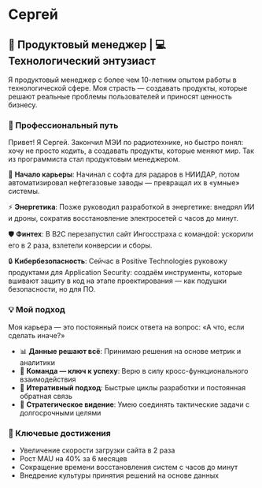# Сергей

## 🚀 Продуктовый менеджер | 💻 Технологический энтузиаст

Я продуктовый менеджер с более чем 10-летним опытом работы в технологической сфере. Моя страсть — создавать продукты, которые решают реальные проблемы пользователей и приносят ценность бизнесу.

### 🎯 Профессиональный путь

Привет! Я Сергей. Закончил МЭИ по радиотехнике, но быстро понял: хочу не просто кодить, а создавать продукты, которые меняют мир. Так из программиста стал продуктовым менеджером.

🏢 **Начало карьеры**: Начинал с софта для радаров в НИИДАР, потом автоматизировал нефтегазовые заводы — превращал их в «умные» системы.

⚡ **Энергетика**: Позже руководил разработкой в энергетике: внедрял ИИ и дроны, сократив восстановление электросетей с часов до минут.

🛡️ **Финтех**: В B2C перезапустил сайт Ингосстраха с командой: ускорили его в 2 раза, взлетели конверсии и сборы.

🔒 **Кибербезопасность**: Сейчас в Positive Technologies руковожу продуктами для Application Security: создаём инструменты, которые вшивают защиту в код на этапе проектирования — как подушки безопасности, но для ПО.

### 💡 Мой подход

Моя карьера — это постоянный поиск ответа на вопрос: «А что, если сделать иначе?»

- 📊 **Данные решают всё**: Принимаю решения на основе метрик и аналитики
- 👥 **Команда — ключ к успеху**: Верю в силу кросс-функционального взаимодействия
- 🔄 **Итеративный подход**: Быстрые циклы разработки и постоянная обратная связь
- 🔮 **Стратегическое видение**: Умею соединять тактические задачи с долгосрочными целями

### 🌟 Ключевые достижения

- Увеличение скорости загрузки сайта в 2 раза
- Рост MAU на 40% за 6 месяцев
- Сокращение времени восстановления систем с часов до минут
- Внедрение культуры принятия решений на основе данных

